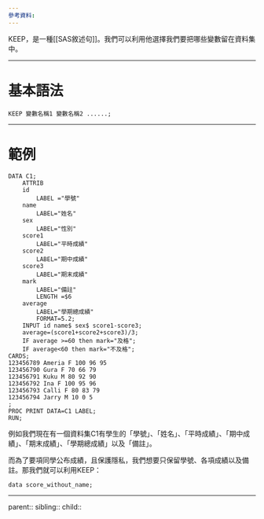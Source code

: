 ```yaml
---
參考資料:
---
```

KEEP，是一種[[SAS敘述句]]。我們可以利用他選擇我們要把哪些變數留在資料集中。
- - -
# 基本語法
```SAS
KEEP 變數名稱1 變數名稱2 ......;
```
- - -
# 範例
```SAS
DATA C1;
	ATTRIB
	id 
		LABEL ="學號"
	name
		LABEL="姓名"
	sex
		LABEL="性別"
	score1
		LABEL="平時成績"
	score2
		LABEL="期中成績"
	score3
		LABEL="期末成績"
	mark
		LABEL="備註"
		LENGTH =$6
	average
		LABEL="學期總成績"
		FORMAT=5.2;
	INPUT id name$ sex$ score1-score3;
	average=(score1+score2+score3)/3;
	IF average >=60 then mark="及格";
	IF average<60 then mark="不及格";
CARDS;
123456789 Ameria F 100 96 95
123456790 Gura F 70 66 79
123456791 Kuku M 80 92 90
123456792 Ina F 100 95 96
123456793 Calli F 80 83 79
123456794 Jarry M 10 0 5
;
PROC PRINT DATA=C1 LABEL;
RUN;
```
例如我們現在有一個資料集C1有學生的「學號」、「姓名」、「平時成績」、「期中成績」、「期末成績」、「學期總成績」以及「備註」。

而為了要項同學公布成績，且保護隱私，我們想要只保留學號、各項成績以及備註。那我們就可以利用KEEP：
```SAS
data score_without_name;

```
- - -
parent::
sibling::
child::